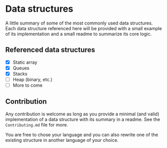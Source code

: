 # Data structures

A little summary of some of the most commonly used data structures.  
Each data structure referenced here will be provided with a small example of
its implementation and a small readme to summarize its core logic.

## Referenced data structures

- [x] Static array
- [x] Queues
- [x] Stacks
- [ ] Heap (binary, etc.)
- [ ] More to come

## Contribution

Any contribution is welcome as long as you provide a minimal (and valid)
implementation of a data structure with its summary in a readme. See the `Contributing.md` file for more.

You are free to chose your language and you can also rewrite one of the
existing structure in another language of your choice.
